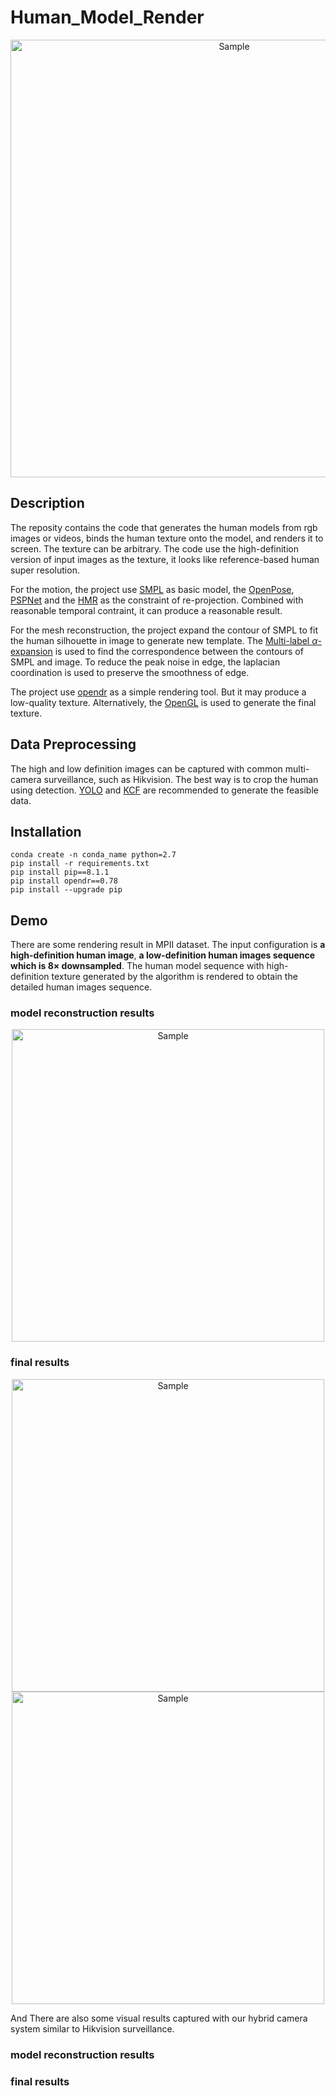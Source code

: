 # Human_Model_Render

<p align="center">
	<img src="https://github.com/li19960612/Human_Model_Render/blob/master/demo/pipeline.png" alt="Sample"  width="700">
</p>

## Description
The reposity contains the code that generates the human models from rgb images or videos, binds the human texture onto the model, and renders it to screen. The texture can be arbitrary. The code use the high-definition version of input images as the texture, it looks like reference-based human super resolution.

For the motion, the project use [SMPL](https://smpl.is.tue.mpg.de/) as basic model, the [OpenPose](https://github.com/CMU-Perceptual-Computing-Lab/openpose), [PSPNet](https://github.com/Lextal/pspnet-pytorch) and the [HMR](https://github.com/akanazawa/hmr) as the constraint of re-projection. Combined with reasonable temporal contraint, it can produce a reasonable result. 

For the mesh reconstruction, the project expand the contour of SMPL to fit the human silhouette in image to generate new template. The [Multi-label $\alpha$-expansion](https://vision.cs.uwaterloo.ca/code/) is used to find the correspondence between the contours of SMPL and image. To reduce the peak noise in edge, the laplacian coordination is used to preserve the smoothness of edge.

The project use [opendr](https://pypi.org/project/opendr/) as a simple rendering tool. But it may produce a low-quality texture. Alternatively, the [OpenGL](https://www.opengl.org/) is used to generate the final texture. 

## Data Preprocessing
The high and low definition images can be captured with common multi-camera surveillance, such as Hikvision. The best way is to crop the human using detection. [YOLO](https://github.com/AlexeyAB/darknet) and [KCF](https://github.com/joaofaro/KCFcpp) are recommended to generate the feasible data. 

## Installation
```
conda create -n conda_name python=2.7
pip install -r requirements.txt
pip install pip==8.1.1
pip install opendr==0.78
pip install --upgrade pip
```

## Demo
There are some rendering result in MPII dataset. The input configuration is **a high-definition human image**, **a low-definition human images sequence which is $8\times$ downsampled**. The human model sequence with high-definition texture generated by the algorithm is rendered to obtain the detailed human images sequence.  

### model reconstruction results
<p align="center">
	<img src="https://personal-1301265575.cos.ap-shenzhen-fsi.myqcloud.com/Human_Render/media1.gif" alt="Sample" width="500">
</p>

### final results
<p align="center">
	<img src="https://personal-1301265575.cos.ap-shenzhen-fsi.myqcloud.com/Human_Render/media1.gif" alt="Sample"  width="500">
	<img src="https://personal-1301265575.cos.ap-shenzhen-fsi.myqcloud.com/Human_Render/media1.gif" alt="Sample"  width="500">

</p>

And There are also some visual results captured with our hybrid camera system similar to Hikvision surveillance.

### model reconstruction results

### final results


